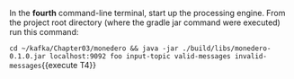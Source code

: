 In the **fourth** command-line terminal, start up the processing engine. From the project root directory (where the gradle jar command were executed) run this command:

`cd ~/kafka/Chapter03/monedero && java -jar ./build/libs/monedero-0.1.0.jar localhost:9092 foo input-topic valid-messages invalid-messages`{{execute T4}} 